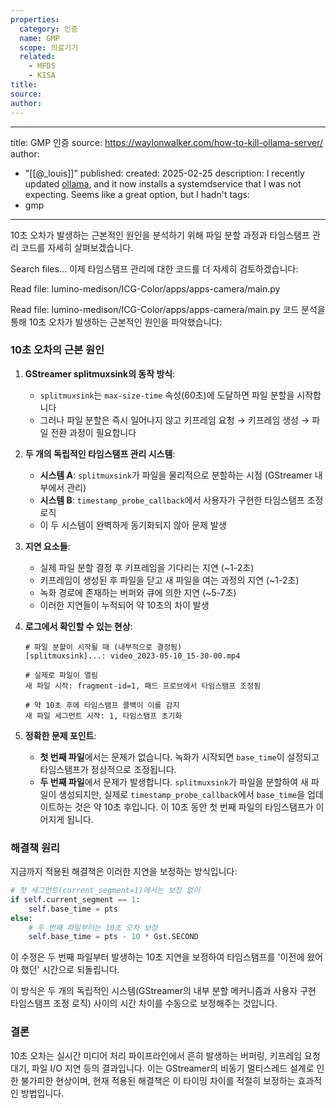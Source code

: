 ```yaml
---
properties:
  category: 인증
  name: GMP
  scope: 의료기기
  related:
    - MFDS
    - KISA
title: 
source: 
author:
---
```


---
title: GMP 인증
source: https://waylonwalker.com/how-to-kill-ollama-server/
author:
  - "[[@_louis]]"
published: 
created: 2025-02-25
description: I recently updated [ollama](https://ollama.com/), and it now installs a systemdservice that I was not expecting.  Seems like a great option, but I hadn&#x27;t
tags:
  - gmp
---

10초 오차가 발생하는 근본적인 원인을 분석하기 위해 파일 분할 과정과 타임스탬프 관리 코드를 자세히 살펴보겠습니다.

Search files...
이제 타임스탬프 관리에 대한 코드를 더 자세히 검토하겠습니다:

Read file: lumino-medison/ICG-Color/apps/apps-camera/main.py

Read file: lumino-medison/ICG-Color/apps/apps-camera/main.py
코드 분석을 통해 10초 오차가 발생하는 근본적인 원인을 파악했습니다:

### 10초 오차의 근본 원인

1. **GStreamer splitmuxsink의 동작 방식**:
   - `splitmuxsink`는 `max-size-time` 속성(60초)에 도달하면 파일 분할을 시작합니다
   - 그러나 파일 분할은 즉시 일어나지 않고 키프레임 요청 → 키프레임 생성 → 파일 전환 과정이 필요합니다

2. **두 개의 독립적인 타임스탬프 관리 시스템**:
   - **시스템 A**: `splitmuxsink`가 파일을 물리적으로 분할하는 시점 (GStreamer 내부에서 관리)
   - **시스템 B**: `timestamp_probe_callback`에서 사용자가 구현한 타임스탬프 조정 로직
   - 이 두 시스템이 완벽하게 동기화되지 않아 문제 발생

3. **지연 요소들**:
   - 실제 파일 분할 결정 후 키프레임을 기다리는 지연 (~1-2초)
   - 키프레임이 생성된 후 파일을 닫고 새 파일을 여는 과정의 지연 (~1-2초)
   - 녹화 경로에 존재하는 버퍼와 큐에 의한 지연 (~5-7초)
   - 이러한 지연들이 누적되어 약 10초의 차이 발생

4. **로그에서 확인할 수 있는 현상**:
   ```
   # 파일 분할이 시작될 때 (내부적으로 결정됨)
   [splitmuxsink]...: video_2023-05-10_15-30-00.mp4
   
   # 실제로 파일이 열림
   새 파일 시작: fragment-id=1, 패드 프로브에서 타임스탬프 조정됨
   
   # 약 10초 후에 타임스탬프 콜백이 이를 감지
   새 파일 세그먼트 시작: 1, 타임스탬프 초기화
   ```

5. **정확한 문제 포인트**:
   - **첫 번째 파일**에서는 문제가 없습니다. 녹화가 시작되면 `base_time`이 설정되고 타임스탬프가 정상적으로 조정됩니다.
   - **두 번째 파일**에서 문제가 발생합니다. `splitmuxsink`가 파일을 분할하여 새 파일이 생성되지만, 실제로 `timestamp_probe_callback`에서 `base_time`을 업데이트하는 것은 약 10초 후입니다. 이 10초 동안 첫 번째 파일의 타임스탬프가 이어지게 됩니다.

### 해결책 원리

지금까지 적용된 해결책은 이러한 지연을 보정하는 방식입니다:

```python
# 첫 세그먼트(current_segment=1)에서는 보정 없이
if self.current_segment == 1:
    self.base_time = pts
else:
    # 두 번째 파일부터는 10초 오차 보정
    self.base_time = pts - 10 * Gst.SECOND
```

이 수정은 두 번째 파일부터 발생하는 10초 지연을 보정하여 타임스탬프를 '이전에 왔어야 했던' 시간으로 되돌립니다. 

이 방식은 두 개의 독립적인 시스템(GStreamer의 내부 분할 메커니즘과 사용자 구현 타임스탬프 조정 로직) 사이의 시간 차이를 수동으로 보정해주는 것입니다.

### 결론

10초 오차는 실시간 미디어 처리 파이프라인에서 흔히 발생하는 버퍼링, 키프레임 요청 대기, 파일 I/O 지연 등의 결과입니다. 이는 GStreamer의 비동기 멀티스레드 설계로 인한 불가피한 현상이며, 현재 적용된 해결책은 이 타이밍 차이를 적절히 보정하는 효과적인 방법입니다.